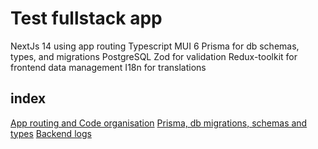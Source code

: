 # Test fullstack app

NextJs 14 using app routing
Typescript
MUI 6
Prisma for db schemas, types, and migrations
PostgreSQL
Zod for validation
Redux-toolkit for frontend data management
I18n for translations


## index

[App routing and Code organisation](pages/codeSplitting.md)
[Prisma, db migrations, schemas and types](pages/prisma.md)
[Backend logs](pages/backendLogs.md)